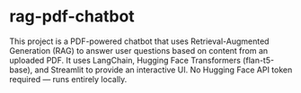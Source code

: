# rag-pdf-chatbot
This project is a PDF-powered chatbot that uses Retrieval-Augmented Generation (RAG) to answer user questions based on content from an uploaded PDF. It uses LangChain, Hugging Face Transformers (flan-t5-base), and Streamlit to provide an interactive UI. No Hugging Face API token required — runs entirely locally.
